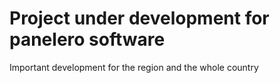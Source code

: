 # Project under development for panelero software

Important development for the region and the whole country